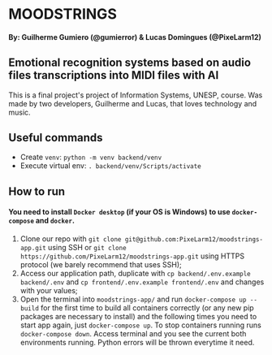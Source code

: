 # MOODSTRINGS

#### By: Guilherme Gumiero (@gumierror) & Lucas Domingues (@PixeLarm12)

## Emotional recognition systems based on audio files transcriptions into MIDI files with AI

This is a final project's project of Information Systems, UNESP, course. Was made by two developers, Guilherme and Lucas, that loves technology and music.

## Useful commands

- Create `venv`: `python -m venv backend/venv`
- Execute virtual env: `. backend/venv/Scripts/activate`

## How to run

#### You need to install `Docker desktop` (if your OS is Windows) to use `docker-compose` and `docker`.

1. Clone our repo with `git clone git@github.com:PixeLarm12/moodstrings-app.git` using SSH or `git clone https://github.com/PixeLarm12/moodstrings-app.git` using HTTPS protocol (we barely recommend that uses SSH);
2. Access our application path, duplicate with `cp backend/.env.example backend/.env` and `cp frontend/.env.example frontend/.env` and changes with your values;
3. Open the terminal into `moodstrings-app/` and run `docker-compose up --build` for the first time to build all containers correctly (or any new pip packages are necessary to install) and the following times you need to start app again, just `docker-compose up`. To stop containers running runs `docker-compose down`. Access terminal and you see the current both environments running. Python errors will be thrown everytime it need.
